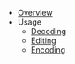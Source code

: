 ﻿- [Overview](/overview.md)
- Usage
  - [Decoding](/decoding.md)
  - [Editing](/editing.md)
  - [Encoding](/encoding.md)